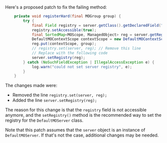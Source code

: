 Here's a proposed patch to fix the failing method:
```java
    private void registerHard(final MOGroup group) {
        try {
            final Field registry = server.getClass().getDeclaredField("registry");
            registry.setAccessible(true);
            final SortedMap<MOScope, ManagedObject> reg = server.getRegistry();
            DefaultMOContextScope contextScope = new DefaultMOContextScope(new OctetString(""), group.getScope());
            reg.put(contextScope, group);
            // registry.set(server, reg); // Remove this line
            // Replace with the following code
            server.setRegistry(reg);
        } catch (NoSuchFieldException | IllegalAccessException e) {
            log.warn("could not set server registry", e);
        }
    }
```
The changes made were:

* Removed the line `registry.set(server, reg);`
* Added the line `server.setRegistry(reg);`

The reason for this change is that the `registry` field is not accessible anymore, and the `setRegistry()` method is the recommended way to set the registry for the `DefaultMOServer` class.

Note that this patch assumes that the `server` object is an instance of `DefaultMOServer`. If that's not the case, additional changes may be needed.